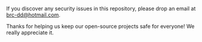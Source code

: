 If you discover any security issues in this repository, please drop an email at
brc-dd@hotmail.com.

Thanks for helping us keep our open-source projects safe for everyone! We really
appreciate it.
